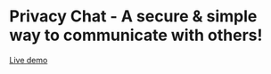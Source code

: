 # Privacy Chat - A secure & simple way to communicate with others!
[Live demo](https://pc.thelungu.com/)
